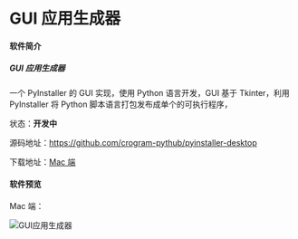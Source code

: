 # GUI 应用生成器

#### 软件简介

##### GUI 应用生成器

一个 PyInstaller 的 GUI 实现，使用 Python 语言开发，GUI 基于 Tkinter，利用 PyInstaller 将 Python 脚本语言打包发布成单个的可执行程序，

状态：**开发中**

源码地址：https://github.com/crogram-pythub/pyinstaller-desktop

下载地址：[Mac 端](https://github.com/crogram-pythub/pyinstaller-desktop/releases/latest)


#### 软件预览

Mac 端：

![GUI应用生成器](/images/pyinstaller-desktop/1.png)
